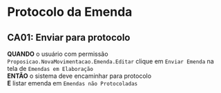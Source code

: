 # Protocolo da Emenda

## CA01: Enviar para protocolo

**QUANDO** o usuário com permissão `Proposicao.NovaMovimentacao.Emenda.Editar` clique em `Enviar Emenda` na tela de `Emendas em Elaboração`\
**ENTÃO** o sistema deve encaminhar para protocolo\
**E** listar emenda em `Emendas não Protocoladas`
